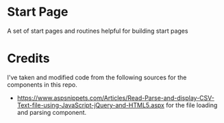 # Start Page
A set of start pages and routines helpful for building start pages

# Credits
I've taken and modified code from the following sources for the components in this repo.
- https://www.aspsnippets.com/Articles/Read-Parse-and-display-CSV-Text-file-using-JavaScript-jQuery-and-HTML5.aspx for the file loading and parsing component.

